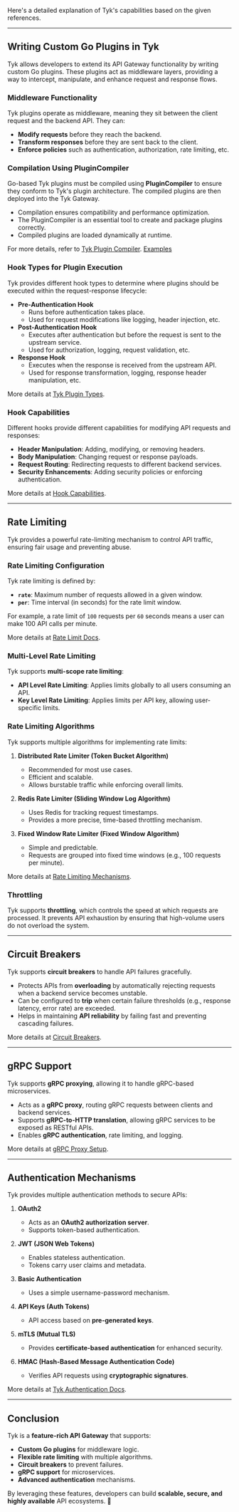 Here's a detailed explanation of Tyk's capabilities based on the given references.

---

## **Writing Custom Go Plugins in Tyk**
Tyk allows developers to extend its API Gateway functionality by writing custom Go plugins. These plugins act as middleware layers, providing a way to intercept, manipulate, and enhance request and response flows.

### **Middleware Functionality**
Tyk plugins operate as middleware, meaning they sit between the client request and the backend API. They can:
- **Modify requests** before they reach the backend.
- **Transform responses** before they are sent back to the client.
- **Enforce policies** such as authentication, authorization, rate limiting, etc.

### **Compilation Using PluginCompiler**
Go-based Tyk plugins must be compiled using **PluginCompiler** to ensure they conform to Tyk's plugin architecture. The compiled plugins are then deployed into the Tyk Gateway.

- Compilation ensures compatibility and performance optimization.
- The PluginCompiler is an essential tool to create and package plugins correctly.
- Compiled plugins are loaded dynamically at runtime.

For more details, refer to [Tyk Plugin Compiler](https://tyk.io/docs/5.7/api-management/plugins/golang/#plugin-compiler).
[Examples](https://github.com/TykTechnologies/custom-plugin-examples/tree/master/plugins)

### **Hook Types for Plugin Execution**
Tyk provides different hook types to determine where plugins should be executed within the request-response lifecycle:
- **Pre-Authentication Hook**  
  - Runs before authentication takes place.
  - Used for request modifications like logging, header injection, etc.
- **Post-Authentication Hook**  
  - Executes after authentication but before the request is sent to the upstream service.
  - Used for authorization, logging, request validation, etc.
- **Response Hook**  
  - Executes when the response is received from the upstream API.
  - Used for response transformation, logging, response header manipulation, etc.

More details at [Tyk Plugin Types](https://tyk.io/docs/5.7/api-management/plugins/plugin-types/).

### **Hook Capabilities**
Different hooks provide different capabilities for modifying API requests and responses:
- **Header Manipulation**: Adding, modifying, or removing headers.
- **Body Manipulation**: Changing request or response payloads.
- **Request Routing**: Redirecting requests to different backend services.
- **Security Enhancements**: Adding security policies or enforcing authentication.

More details at [Hook Capabilities](https://tyk.io/docs/5.7/api-management/plugins/plugin-types/#hook-capabilities).

---

## **Rate Limiting**
Tyk provides a powerful rate-limiting mechanism to control API traffic, ensuring fair usage and preventing abuse.

### **Rate Limiting Configuration**
Tyk rate limiting is defined by:
- **`rate`**: Maximum number of requests allowed in a given window.
- **`per`**: Time interval (in seconds) for the rate limit window.

For example, a rate limit of `100` requests per `60` seconds means a user can make 100 API calls per minute.

More details at [Rate Limit Docs](https://tyk.io/docs/5.7/api-management/rate-limit/).

### **Multi-Level Rate Limiting**
Tyk supports **multi-scope rate limiting**:
- **API Level Rate Limiting**: Applies limits globally to all users consuming an API.
- **Key Level Rate Limiting**: Applies limits per API key, allowing user-specific limits.

### **Rate Limiting Algorithms**
Tyk supports multiple algorithms for implementing rate limits:

1. **Distributed Rate Limiter (Token Bucket Algorithm)**
   - Recommended for most use cases.
   - Efficient and scalable.
   - Allows burstable traffic while enforcing overall limits.

2. **Redis Rate Limiter (Sliding Window Log Algorithm)**
   - Uses Redis for tracking request timestamps.
   - Provides a more precise, time-based throttling mechanism.

3. **Fixed Window Rate Limiter (Fixed Window Algorithm)**
   - Simple and predictable.
   - Requests are grouped into fixed time windows (e.g., 100 requests per minute).

More details at [Rate Limiting Mechanisms](https://tyk.io/docs/api-management/rate-limit/#controlling-and-limiting-traffic).

### **Throttling**
Tyk supports **throttling**, which controls the speed at which requests are processed. It prevents API exhaustion by ensuring that high-volume users do not overload the system.

---

## **Circuit Breakers**
Tyk supports **circuit breakers** to handle API failures gracefully.

- Protects APIs from **overloading** by automatically rejecting requests when a backend service becomes unstable.
- Can be configured to **trip** when certain failure thresholds (e.g., response latency, error rate) are exceeded.
- Helps in maintaining **API reliability** by failing fast and preventing cascading failures.

More details at [Circuit Breakers](https://tyk.io/docs/api-management/gateway-config-tyk-oas/#circuitbreaker).

---

## **gRPC Support**
Tyk supports **gRPC proxying**, allowing it to handle gRPC-based microservices.

- Acts as a **gRPC proxy**, routing gRPC requests between clients and backend services.
- Supports **gRPC-to-HTTP translation**, allowing gRPC services to be exposed as RESTful APIs.
- Enables **gRPC authentication**, rate limiting, and logging.

More details at [gRPC Proxy Setup](https://tyk.io/docs/api-management/non-http-protocols/#grpc-proxy).

---

## **Authentication Mechanisms**
Tyk provides multiple authentication methods to secure APIs:

1. **OAuth2**
   - Acts as an **OAuth2 authorization server**.
   - Supports token-based authentication.

2. **JWT (JSON Web Tokens)**
   - Enables stateless authentication.
   - Tokens carry user claims and metadata.

3. **Basic Authentication**
   - Uses a simple username-password mechanism.

4. **API Keys (Auth Tokens)**
   - API access based on **pre-generated keys**.

5. **mTLS (Mutual TLS)**
   - Provides **certificate-based authentication** for enhanced security.

6. **HMAC (Hash-Based Message Authentication Code)**
   - Verifies API requests using **cryptographic signatures**.

More details at [Tyk Authentication Docs](https://tyk.io/docs/api-management/client-authentication/#use-tyk-as-an-oauth-20-authorization-server).

---

## **Conclusion**
Tyk is a **feature-rich API Gateway** that supports:
- **Custom Go plugins** for middleware logic.
- **Flexible rate limiting** with multiple algorithms.
- **Circuit breakers** to prevent failures.
- **gRPC support** for microservices.
- **Advanced authentication** mechanisms.

By leveraging these features, developers can build **scalable, secure, and highly available** API ecosystems. 🚀